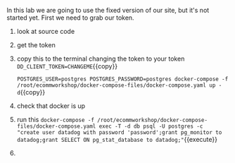 In this lab we are going to use the fixed version of our site, but it's not started yet. First we need to grab our token.


1. look at source code 
2. get the token

3. copy this to the terminal changing the token to your token
   `DD_CLIENT_TOKEN=CHANGEME`{{copy}}

    `POSTGRES_USER=postgres POSTGRES_PASSWORD=postgres docker-compose -f /root/ecommworkshop/docker-compose-files/docker-compose.yaml up -d`{{copy}}

4. check that docker is up
5. run this `docker-compose -f /root/ecommworkshop/docker-compose-files/docker-compose.yaml exec -T -d db psql -U postgres -c  "create user datadog with password 'password';grant pg_monitor to datadog;grant SELECT ON pg_stat_database to datadog;"`{{execute}}
6. 